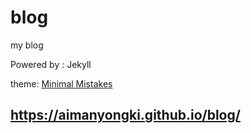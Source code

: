 # blog
my blog


Powered by : Jekyll 

theme: [Minimal Mistakes](https://mmistakes.github.io/minimal-mistakes/)


## https://aimanyongki.github.io/blog/
